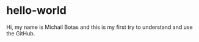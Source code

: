 # hello-world

Hi, my name is Michail Botas and this is my first try to understand and use the GitHub.
